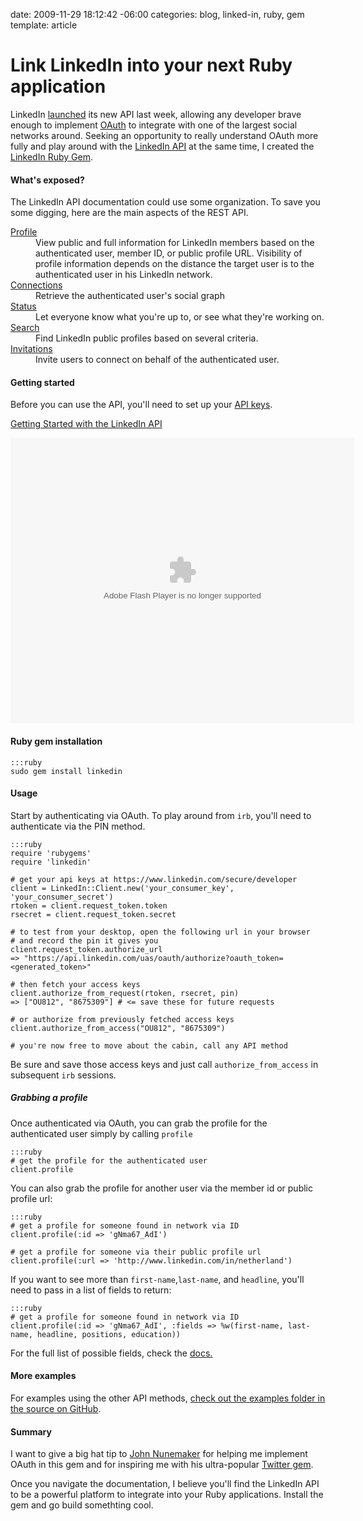 date: 2009-11-29 18:12:42 -06:00
categories: blog, linked-in, ruby, gem
template: article

# Link LinkedIn into your next Ruby application

LinkedIn <a href='http://blog.programmableweb.com/2009/11/23/linkedin-api-platform-goes-live-your-resume-and-business-network-now-have-an-api/'>launched</a> its new API last week, allowing any developer brave enough to implement <a href='http://oauth.net'>OAuth</a> to integrate with one of the largest social networks around. Seeking an opportunity to really understand OAuth more fully and play around with the <a href='http://developer.linkedin.com'>LinkedIn API</a> at the same time, I created the <a href='http://gemcutter.org/gems/linkedin'>LinkedIn Ruby Gem</a>.
<!--more-->
#### What's exposed?
The LinkedIn API documentation could use some organization. To save you some digging, here are the main aspects of the REST API.

<dl>
<dt><a href="http://developer.linkedin.com/docs/DOC-1002">Profile</a></dt>
<dd>View public and full information for LinkedIn members based on the authenticated user, member ID, or public profile URL. Visibility of profile information depends on the distance the target user is to the authenticated user in his LinkedIn network. </dd>
<dt><a href="http://developer.linkedin.com/docs/DOC-1004">Connections</a></dt>
<dd>Retrieve the authenticated user's social graph</dd>
<dt><a href="http://developer.linkedin.com/docs/DOC-1007">Status</a><dt>
<dd>Let everyone know what you're up to, or see what they're working on.</dd>
<dt><a href="http://developer.linkedin.com/docs/DOC-1005">Search</a></dt>
<dd>Find LinkedIn public profiles based on several criteria.</dd>
<dt><a href="http://developer.linkedin.com/docs/DOC-1012">Invitations</a></dt>
<dd>Invite users to connect on behalf of the authenticated user.</dd>
</dl>

#### Getting started
Before you can use the API, you'll need to set up your <a href="https://www.linkedin.com/secure/developer">API keys</a>.

<a href="http://www.slideshare.net/episod/getting-started-with-the-linkedin-api" title="Getting Started with the LinkedIn API">Getting Started with the LinkedIn API</a>

<object style="margin:0px" width="550" height="457"><param name="movie" value="http://static.slidesharecdn.com/swf/ssplayer2.swf?doc=introdevelopernetwork-091124132311-phpapp02&stripped_title=getting-started-with-the-linkedin-api" /><param name="allowFullScreen" value="true"/><param name="allowScriptAccess" value="always"/><embed src="http://static.slidesharecdn.com/swf/ssplayer2.swf?doc=introdevelopernetwork-091124132311-phpapp02&stripped_title=getting-started-with-the-linkedin-api" type="application/x-shockwave-flash" allowscriptaccess="always" allowfullscreen="true" width="550" height="457"></embed></object>

#### Ruby gem installation

    :::ruby
    sudo gem install linkedin


#### Usage

Start by authenticating via OAuth. To play around from <code>irb</code>, you'll need to authenticate via the PIN method.

    :::ruby
    require 'rubygems'
    require 'linkedin'

    # get your api keys at https://www.linkedin.com/secure/developer
    client = LinkedIn::Client.new('your_consumer_key', 'your_consumer_secret')
    rtoken = client.request_token.token
    rsecret = client.request_token.secret

    # to test from your desktop, open the following url in your browser
    # and record the pin it gives you
    client.request_token.authorize_url
    => "https://api.linkedin.com/uas/oauth/authorize?oauth_token=<generated_token>"

    # then fetch your access keys
    client.authorize_from_request(rtoken, rsecret, pin)
    => ["OU812", "8675309"] # <= save these for future requests

    # or authorize from previously fetched access keys
    client.authorize_from_access("OU812", "8675309")

    # you're now free to move about the cabin, call any API method


Be sure and save those access keys and just call <code>authorize_from_access</code> in subsequent <code>irb</code> sessions.

##### Grabbing a profile

Once authenticated via OAuth, you can grab the profile for the authenticated user simply by calling <code>profile</code>

    :::ruby
    # get the profile for the authenticated user
    client.profile


You can also grab the profile for another user via the member id or public profile url:

    :::ruby
    # get a profile for someone found in network via ID
    client.profile(:id => 'gNma67_AdI')

    # get a profile for someone via their public profile url
    client.profile(:url => 'http://www.linkedin.com/in/netherland')



If you want to see more than <code>first-name</code>,<code>last-name</code>, and <code>headline</code>, you'll need to pass in a list of fields to return:

    :::ruby
    # get a profile for someone found in network via ID
    client.profile(:id => 'gNma67_AdI', :fields => %w(first-name, last-name, headline, positions, education))


For the full list of possible fields, check the <a href='http://developer.linkedin.com/docs/DOC-1002'>docs.</a>

#### More examples
For examples using the other API methods, <a href="http://github.com/pengwynn/linkedin/tree/master/examples/">check out the examples folder in the source on GitHub</a>.

#### Summary
I want to give a big hat tip to <a href="http://twitter.com/jnunemaker">John Nunemaker</a> for helping me implement OAuth in this gem and for inspiring me with his ultra-popular <a href="http://github.com/jnunemaker.com/twitter">Twitter gem</a>. 

Once you navigate the documentation, I believe you'll find the LinkedIn API to be a powerful platform to integrate into your Ruby applications. Install the gem and go build somethting cool.
